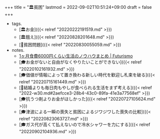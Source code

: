 +++
title = "🏛貧困"
lastmod = 2022-09-02T10:51:24+09:00
draft = false
+++

-   tags.
    -   [🏛お金]({{< relref "20220222191519.md" >}})
    -   [🏛餓え]({{< relref "20220828201648.md" >}})
    -   [📝貧困問題]({{< relref "20220830055059.md" >}})
-   notes.
    -   [1ヶ月食費6000円くらい生活のノウハウまとめ | Futurismo](https://futurismo.biz/how-to-survive-eating-under-10000/)
    -   [🎓お金がないと自由がなくやりたいことができない]({{< relref "20220102161932.md" >}})
    -   [🎓価値が情報によって置き換わる新しい時代を歓迎し札束を破る]({{< relref "20220715161449.md" >}})
    -   [💭結婚よりも毎日肉もやしが食べられる生活をまず考える]({{< relref "2022-w30.md#2aefcce3-28b4-43c0-89fa-41e3a77568ef" >}})
    -   [🎓抗うつ剤よりお金がほしかった]({{< relref "20220727105624.md" >}})
    -   [🎓津波による一瞬の喪失と貧困によるジワジワした喪失の比較]({{< relref "20220823063727.md" >}})
    -   [🎓ガス代が高くて払えないので冷水シャワーを力にする]({{< relref "20220902104936.md" >}})
